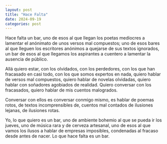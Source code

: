 ```yaml
---
layout: post
title: "Hace Falta"
date: 2024-09-19
categories: post
---
```


Hace falta un bar, uno de esos al que llegan los poetas mediocres a lamentar el anónimato de unos versos mal compuestos; uno de esos bares al que lleguen los escritores anónimos a quejarse de sus textos ignorados, un bar de esos al que llegamos los aspirantes a cuentero a lamentar la ausencia de público.

Allá quiero estar, con los olvidados, con los perdedores, con los que han fracasado en casi todo, con los que somos expertos en nada, quiero hablar de versos mal compuestos, quiero hablar de novelas olvidadas, quiero hablar con soñadores agobiados de realidad. Quiero conversar con los fracasados, quiero hablar de mis cuentos malogrados.

Conversar con ellos es conversar conmigo mismo, es hablar de poemas rotos, de textos incomprensibles de, cuentos mal contados de ilusiones lejanas, de ilusiones rotas.

Yo, lo que quiero es un bar, uno de ambiente bohemio al que se pueda ir los jueves, uno de música rara y de cerveza artesanal, uno de esos al que vamos los ilusos a hablar de empresas imposibles, condenadas al fracaso desde antes de nacer. Lo que hace falta es un bar.
